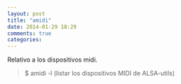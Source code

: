 ```yaml
---
layout: post
title: "amidi"
date: 2014-01-29 18:29
comments: true
categories: 
---
```

Relativo a los dispositivos midi.

>$ amidi -l     (listar los dispositivos MIDI de ALSA-utils)

